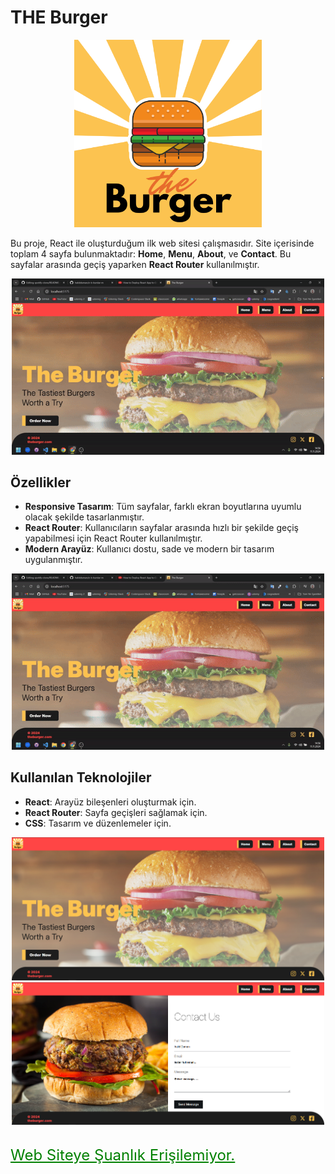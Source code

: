 # THE Burger

<div align="center">
  <img src="src/assets/Burger.svg" alt="Proje Görseli" width="300">
</div>

Bu proje, React ile oluşturduğum ilk web sitesi çalışmasıdır. Site içerisinde toplam 4 sayfa bulunmaktadır: **Home**, **Menu**, **About**, ve **Contact**. Bu sayfalar arasında geçiş yaparken **React Router** kullanılmıştır.

<div align="center">
  <img src="src/assets/gif-2.gif" alt="Proje Görseli" width="500">
</div>

## Özellikler

- **Responsive Tasarım**: Tüm sayfalar, farklı ekran boyutlarına uyumlu olacak şekilde tasarlanmıştır.
- **React Router**: Kullanıcıların sayfalar arasında hızlı bir şekilde geçiş yapabilmesi için React Router kullanılmıştır.
- **Modern Arayüz**: Kullanıcı dostu, sade ve modern bir tasarım uygulanmıştır.

<div align="center">
  <img src="src/assets/gif-1.gif" alt="Proje Görseli" width="500">
</div>

## Kullanılan Teknolojiler

- **React**: Arayüz bileşenleri oluşturmak için.
- **React Router**: Sayfa geçişleri sağlamak için.
- **CSS**: Tasarım ve düzenlemeler için.

<div align="center">
  <img src="src/assets/home-image.png" alt="Proje Görseli" width="500">
  <img src="src/assets/contact-image.png" alt="Proje Görseli" width="500">
</div>

<br>

<a href="/" style="font-size: 24px;color: green;">Web Siteye Şuanlık Erişilemiyor.</a>
